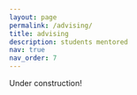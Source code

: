 ```yaml
---
layout: page
permalink: /advising/
title: advising
description: students mentored
nav: true
nav_order: 7
---
```


Under construction!
